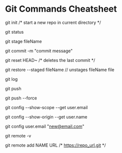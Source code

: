 # Git Commands Cheatsheet

git init /* start a new repo in current directory */

git status

git stage fileName

git commit -m "commit message"

git reset HEAD~ /* deletes the last commit */

git restore --staged fileName // unstages fileName file

git log

git push

git push --force

git config --show-scope --get user.email

git config --show-origin --get user.name

git config user.email "new@email.com"

git remote -v

git remote add NAME URL /* https://repo_url.git */
